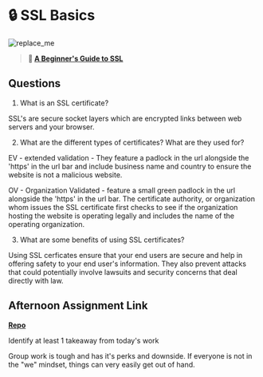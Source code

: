 # 🔒 SSL Basics

![replace_me](https://codeworks.blob.core.windows.net/public/assets/img/illustrations/placeholder.svg)

> **📖 [A Beginner's Guide to SSL](https://codeworksacademy.com/fs-student-guide/resources/wk8-9/07-SSL)**

## Questions

1. What is an SSL certificate?

SSL's are secure socket layers which are encrypted links between web servers and your browser. 

2. What are the different types of certificates? What are they used for?

EV - extended validation - They feature a padlock in the url alongside the 'https' in the url bar and include business name and country to ensure the website is not a malicious website.

OV - Organization Validated - feature a small green padlock in the url alongside the 'https' in the url bar. The certificate authority, or organization whom issues the SSL certificate first checks to see if the organization hosting the website is operating legally and includes the name of the operating organization. 

3. What are some benefits of using SSL certificates?

Using SSL cerficates ensure that your end users are secure and help in offering safety to your end user's information. They also prevent attacks that could potentially involve lawsuits and security concerns that deal directly with law.

## Afternoon Assignment Link

**[Repo](https://github.com/havenfricke/<ASSIGNMENT_REPO>)**

Identify at least 1 takeaway from today's work

Group work is tough and has it's perks and downside. If everyone is not in the "we" mindset, things can very easily get out of hand.
